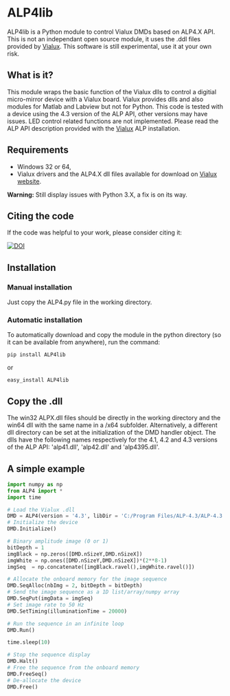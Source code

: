 # ALP4lib
ALP4lib is a Python module to control Vialux DMDs based on ALP4.X API.
This is not an independant open source module, it uses the .ddl files provided by [Vialux](http://www.vialux.de/en/).
This software is still experimental, use it at your own risk.

## What is it?

This module wraps the basic function of the Vialux dlls to control a digitial micro-mirror device with a Vialux board. 
Vialux provides dlls and also modules for Matlab and Labview but not for Python. 
This code is tested with a device using the 4.3 version of the ALP API, other versions may have issues.
LED control related functions are not implemented.
Please read the ALP API description provided with the [Vialux](http://www.vialux.de/en/) ALP installation.

## Requirements

* Windows 32 or 64,
* Vialux drivers and the ALP4.X dll files available for download on [Vialux website](http://www.vialux.de/en/).

**Warning:** Still display issues with Python 3.X, a fix is on its way. 

## Citing the code

If the code was helpful to your work, please consider citing it:

[![DOI](https://zenodo.org/badge/70229567.svg)](https://zenodo.org/badge/latestdoi/70229567)


## Installation

### Manual installation 
Just copy the ALP4.py file in the working directory. 

### Automatic installation

To automatically download and copy the module in the python directory (so it can be available from anywhere), run the command:

```shell
pip install ALP4lib
```

or 

```shell
easy_install ALP4lib
```

## Copy the .dll

The win32 ALPX.dll files should be directly in the working directory and the win64 dll with the same name in a /x64 subfolder. Alternatively, a different dll directory can be set at the initialization of the DMD handler object. 
The dlls have the following names respectively for the 4.1, 4.2 and 4.3 versions of the ALP API: 'alp41.dll', 'alp42.dll' and 'alp4395.dll'. 

## A simple example

```python
import numpy as np
from ALP4 import *
import time

# Load the Vialux .dll
DMD = ALP4(version = '4.3', libDir = 'C:/Program Files/ALP-4.3/ALP-4.3.dll')
# Initialize the device
DMD.Initialize()

# Binary amplitude image (0 or 1)
bitDepth = 1    
imgBlack = np.zeros([DMD.nSizeY,DMD.nSizeX])
imgWhite = np.ones([DMD.nSizeY,DMD.nSizeX])*(2**8-1)
imgSeq  = np.concatenate([imgBlack.ravel(),imgWhite.ravel()])

# Allocate the onboard memory for the image sequence
DMD.SeqAlloc(nbImg = 2, bitDepth = bitDepth)
# Send the image sequence as a 1D list/array/numpy array
DMD.SeqPut(imgData = imgSeq)
# Set image rate to 50 Hz
DMD.SetTiming(illuminationTime = 20000)

# Run the sequence in an infinite loop
DMD.Run()

time.sleep(10)

# Stop the sequence display
DMD.Halt()
# Free the sequence from the onboard memory
DMD.FreeSeq()
# De-allocate the device
DMD.Free()
``` 
